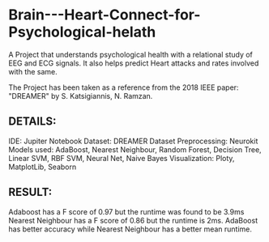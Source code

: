 # Brain---Heart-Connect-for-Psychological-helath
A Project that understands psychological health with a relational study of EEG and ECG signals. It also helps predict Heart attacks and rates involved with the same.

The Project has been taken as a reference from the 2018 IEEE paper: "DREAMER" by S. Katsigiannis, N. Ramzan.

## DETAILS:
IDE: Jupiter Notebook
Dataset: DREAMER Dataset
Preprocessing: Neurokit
Models used: AdaBoost, Nearest Neighbour, Random Forest, Decision Tree, Linear SVM, RBF SVM, Neural Net, Naive Bayes
Visualization: Ploty, MatplotLib, Seaborn

## RESULT:
Adaboost has a F score of 0.97 but the runtime was found to be 3.9ms
Nearest Neighbour has a F score of 0.86 but the runtime is 2ms.
AdaBoost has better accuracy while Nearest Neighbour has a better mean runtime.
